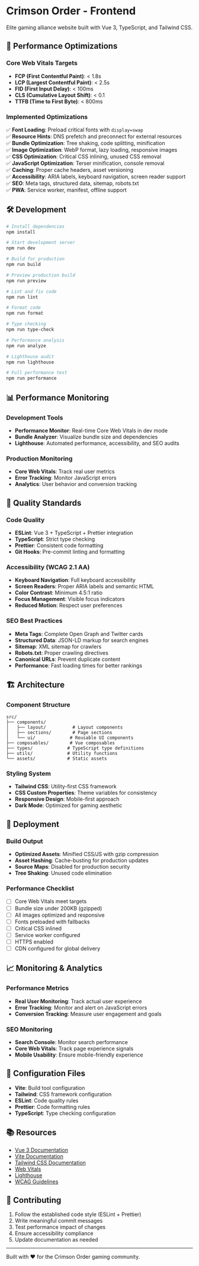 # Crimson Order - Frontend

Elite gaming alliance website built with Vue 3, TypeScript, and Tailwind CSS.

## 🚀 Performance Optimizations

### Core Web Vitals Targets
- **FCP (First Contentful Paint)**: < 1.8s
- **LCP (Largest Contentful Paint)**: < 2.5s  
- **FID (First Input Delay)**: < 100ms
- **CLS (Cumulative Layout Shift)**: < 0.1
- **TTFB (Time to First Byte)**: < 800ms

### Implemented Optimizations
✅ **Font Loading**: Preload critical fonts with `display=swap`  
✅ **Resource Hints**: DNS prefetch and preconnect for external resources  
✅ **Bundle Optimization**: Tree shaking, code splitting, minification  
✅ **Image Optimization**: WebP format, lazy loading, responsive images  
✅ **CSS Optimization**: Critical CSS inlining, unused CSS removal  
✅ **JavaScript Optimization**: Terser minification, console removal  
✅ **Caching**: Proper cache headers, asset versioning  
✅ **Accessibility**: ARIA labels, keyboard navigation, screen reader support  
✅ **SEO**: Meta tags, structured data, sitemap, robots.txt  
✅ **PWA**: Service worker, manifest, offline support  

## 🛠️ Development

```bash
# Install dependencies
npm install

# Start development server
npm run dev

# Build for production
npm run build

# Preview production build
npm run preview

# Lint and fix code
npm run lint

# Format code
npm run format

# Type checking
npm run type-check

# Performance analysis
npm run analyze

# Lighthouse audit
npm run lighthouse

# Full performance test
npm run performance
```

## 📊 Performance Monitoring

### Development Tools
- **Performance Monitor**: Real-time Core Web Vitals in dev mode
- **Bundle Analyzer**: Visualize bundle size and dependencies
- **Lighthouse**: Automated performance, accessibility, and SEO audits

### Production Monitoring
- **Core Web Vitals**: Track real user metrics
- **Error Tracking**: Monitor JavaScript errors
- **Analytics**: User behavior and conversion tracking

## 🎯 Quality Standards

### Code Quality
- **ESLint**: Vue 3 + TypeScript + Prettier integration
- **TypeScript**: Strict type checking
- **Prettier**: Consistent code formatting
- **Git Hooks**: Pre-commit linting and formatting

### Accessibility (WCAG 2.1 AA)
- **Keyboard Navigation**: Full keyboard accessibility
- **Screen Readers**: Proper ARIA labels and semantic HTML
- **Color Contrast**: Minimum 4.5:1 ratio
- **Focus Management**: Visible focus indicators
- **Reduced Motion**: Respect user preferences

### SEO Best Practices
- **Meta Tags**: Complete Open Graph and Twitter cards
- **Structured Data**: JSON-LD markup for search engines
- **Sitemap**: XML sitemap for crawlers
- **Robots.txt**: Proper crawling directives
- **Canonical URLs**: Prevent duplicate content
- **Performance**: Fast loading times for better rankings

## 🏗️ Architecture

### Component Structure
```
src/
├── components/
│   ├── layout/          # Layout components
│   ├── sections/        # Page sections
│   └── ui/             # Reusable UI components
├── composables/        # Vue composables
├── types/             # TypeScript type definitions
├── utils/             # Utility functions
└── assets/            # Static assets
```

### Styling System
- **Tailwind CSS**: Utility-first CSS framework
- **CSS Custom Properties**: Theme variables for consistency
- **Responsive Design**: Mobile-first approach
- **Dark Mode**: Optimized for gaming aesthetic

## 🚀 Deployment

### Build Output
- **Optimized Assets**: Minified CSS/JS with gzip compression
- **Asset Hashing**: Cache-busting for production updates
- **Source Maps**: Disabled for production security
- **Tree Shaking**: Unused code elimination

### Performance Checklist
- [ ] Core Web Vitals meet targets
- [ ] Bundle size under 200KB (gzipped)
- [ ] All images optimized and responsive
- [ ] Fonts preloaded with fallbacks
- [ ] Critical CSS inlined
- [ ] Service worker configured
- [ ] HTTPS enabled
- [ ] CDN configured for global delivery

## 📈 Monitoring & Analytics

### Performance Metrics
- **Real User Monitoring**: Track actual user experience
- **Error Tracking**: Monitor and alert on JavaScript errors
- **Conversion Tracking**: Measure user engagement and goals

### SEO Monitoring
- **Search Console**: Monitor search performance
- **Core Web Vitals**: Track page experience signals
- **Mobile Usability**: Ensure mobile-friendly experience

## 🔧 Configuration Files

- **Vite**: Build tool configuration
- **Tailwind**: CSS framework configuration  
- **ESLint**: Code quality rules
- **Prettier**: Code formatting rules
- **TypeScript**: Type checking configuration

## 📚 Resources

- [Vue 3 Documentation](https://vuejs.org/)
- [Vite Documentation](https://vitejs.dev/)
- [Tailwind CSS Documentation](https://tailwindcss.com/)
- [Web Vitals](https://web.dev/vitals/)
- [Lighthouse](https://developers.google.com/web/tools/lighthouse)
- [WCAG Guidelines](https://www.w3.org/WAI/WCAG21/quickref/)

## 🤝 Contributing

1. Follow the established code style (ESLint + Prettier)
2. Write meaningful commit messages
3. Test performance impact of changes
4. Ensure accessibility compliance
5. Update documentation as needed

---

Built with ❤️ for the Crimson Order gaming community.
